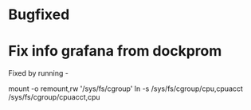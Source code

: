 # Bugfixed

# Fix info grafana from dockprom

Fixed by running -

mount -o remount,rw '/sys/fs/cgroup'
ln -s /sys/fs/cgroup/cpu,cpuacct /sys/fs/cgroup/cpuacct,cpu
